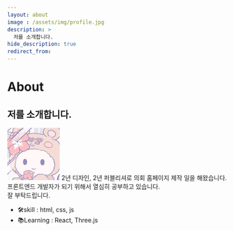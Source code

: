 ```yaml
---
layout: about
image : /assets/img/profile.jpg
description: >
  저를 소개합니다.
hide_description: true
redirect_from:
---
```


# About

## 저를 소개합니다.

<img src="/assets/img/profile.jpg" class="avatar" alt="YellowFiber" width="120" height="120" loading="lazy">
2년 디자인, 2년 퍼블리셔로 의회 홈페이지 제작 일을 해왔습니다.<br>
프론트엔드 개발자가 되기 위해서 열심히 공부하고 있습니다.<br>
잘 부탁드립니다.

- 🛠️skill : html, css, js
- 📚Learning : React, Three.js